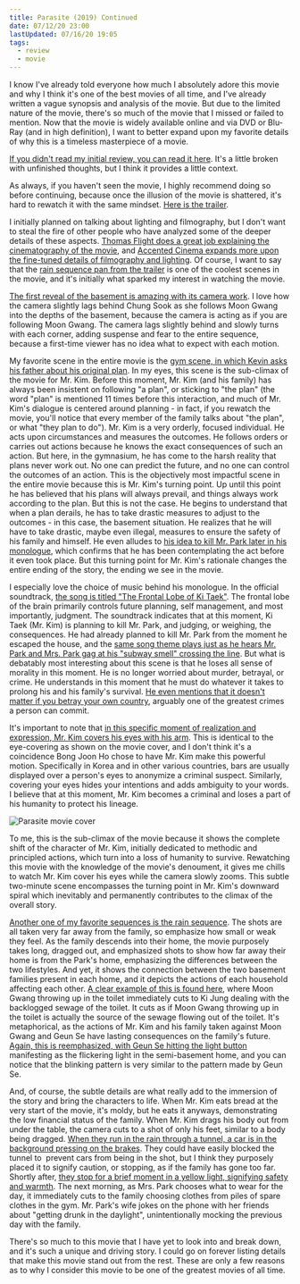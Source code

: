 ```yaml
---
title: Parasite (2019) Continued
date: 07/12/20 23:00
lastUpdated: 07/16/20 19:05
tags:
  - review
  - movie
---
```


I know I've already told everyone how much I absolutely adore this movie and why I think it's one of the best movies of all time, and I've already written a vague synopsis and analysis of the movie. But due to the limited nature of the movie, there's so much of the movie that I missed or failed to mention. Now that the movie is widely available online and via DVD or Blu-Ray (and in high definition), I want to better expand upon my favorite details of why this is a timeless masterpiece of a movie.

[If you didn't read my initial review, you can read it here](/thoughts/parasite). It's a little broken with unfinished thoughts, but I think it provides a little context.

As always, if you haven't seen the movie, I highly recommend doing so before continuing, because once the illusion of the movie is shattered, it's hard to rewatch it with the same mindset. [Here is the trailer](https://www.youtube.com/watch?v=5xH0HfJHsaY).

I initially planned on talking about lighting and filmography, but I don't want to steal the fire of other people who have analyzed some of the deeper details of these aspects. [Thomas Flight does a great job explaining the cinematography of the movie](https://www.youtube.com/watch?v=ZF6O93noHRc), and [Accented Cinema expands more upon the fine-tuned details of filmography and lighting](https://www.youtube.com/watch?v=ezwSfT7sXO0). Of course, I want to say that the [rain sequence pan from the trailer](https://youtu.be/hMZXftEFxvk?t=134) is one of the coolest scenes in the movie, and it's initially what sparked my interest in watching the movie.

[The first reveal of the basement is amazing with its camera work](https://youtu.be/hY1XW9rU3hk?t=191). I love how the camera slightly lags behind Chung Sook as she follows Moon Gwang into the depths of the basement, because the camera is acting as if you are following Moon Gwang. The camera lags slightly behind and slowly turns with each corner, adding suspense and fear to the entire sequence, because a first-time viewer has no idea what to expect with each motion.

My favorite scene in the entire movie is the [gym scene, in which Kevin asks his father about his original plan](https://www.youtube.com/watch?v=yUJgT2piBRg). In my eyes, this scene is the sub-climax of the movie for Mr. Kim. Before this moment, Mr. Kim (and his family) has always been insistent on following "a plan", or sticking to "the plan" (the word "plan" is mentioned 11 times before this interaction, and much of Mr. Kim's dialogue is centered around planning - in fact, if you rewatch the movie, you'll notice that every member of the family talks about "the plan", or what "they plan to do"). Mr. Kim is a very orderly, focused individual. He acts upon circumstances and measures the outcomes. He follows orders or carries out actions because he knows the exact consequences of such an action. But here, in the gymnasium, he has come to the harsh reality that plans never work out. No one can predict the future, and no one can control the outcomes of an action. This is the objectively most impactful scene in the entire movie because this is Mr. Kim's turning point. Up until this point he has believed that his plans will always prevail, and things always work according to the plan. But this is not the case. He begins to understand that when a plan derails, he has to take drastic measures to adjust to the outcomes - in this case, the basement situation. He realizes that he will have to take drastic, maybe even illegal, measures to ensure the safety of his family and himself. He even alludes to [his idea to kill Mr. Park later in his monologue](https://youtu.be/yUJgT2piBRg?t=84), which confirms that he has been contemplating the act before it even took place. But this turning point for Mr. Kim's rationale changes the entire ending of the story, the ending we see in the movie.

I especially love the choice of music behind his monologue. In the official soundtrack, [the song is titled "The Frontal Lobe of Ki Taek"](https://www.youtube.com/watch?v=0jk9Fj5Fcr8). The frontal lobe of the brain primarily controls future planning, self management, and most importantly, judgment. The soundtrack indicates that at this moment, Ki Taek (Mr. Kim) is planning to kill Mr. Park, and judging, or weighing, the consequences. He had already planned to kill Mr. Park from the moment he escaped the house, and the [same song theme plays just as he hears Mr. Park and Mrs. Park gag at his "subway smell" crossing the line](https://youtu.be/Y1OgTE3ijSQ?t=120). But what is debatably most interesting about this scene is that he loses all sense of morality in this moment. He is no longer worried about murder, betrayal, or crime. He understands in this moment that he must do whatever it takes to prolong his and his family's survival. [He even mentions that it doesn't matter if you betray your own country](https://youtu.be/yUJgT2piBRg?t=83), arguably one of the greatest crimes a person can commit.

It's important to note that [in this specific moment of realization and expression, Mr. Kim covers his eyes with his arm](https://youtu.be/yUJgT2piBRg?t=65). This is identical to the eye-covering as shown on the movie cover, and I don't think it's a coincidence Bong Joon Ho chose to have Mr. Kim make this powerful motion. Specifically in Korea and in other various countries, bars are usually displayed over a person's eyes to anonymize a criminal suspect. Similarly, covering your eyes hides your intentions and adds ambiguity to your words. I believe that at this moment, Mr. Kim becomes a criminal and loses a part of his humanity to protect his lineage.

![Parasite movie cover](/thoughts/parasite-movie-cover.jpg)

To me, this is the sub-climax of the movie because it shows the complete shift of the character of Mr. Kim, initially dedicated to methodic and principled actions, which turn into a loss of humanity to survive. Rewatching this movie with the knowledge of the movie's denoument, it gives me chills to watch Mr. Kim cover his eyes while the camera slowly zooms. This subtle two-minute scene encompasses the turning point in Mr. Kim's downward spiral which inevitably and permanently contributes to the climax of the overall story.

[Another one of my favorite sequences is the rain sequence](https://www.youtube.com/watch?v=hMZXftEFxvk). The shots are all taken very far away from the family, so emphasize how small or weak they feel. As the family descends into their home, the movie purposely takes long, dragged out, and emphasized shots to show how far away their home is from the Park's home, emphasizing the differences between the two lifestyles. And yet, it shows the connection between the two basement families present in each home, and it depicts the actions of each household affecting each other. [A clear example of this is found here](https://youtu.be/hMZXftEFxvk?t=232), where Moon Gwang throwing up in the toilet immediately cuts to Ki Jung dealing with the backlogged sewage of the toilet. It cuts as if Moon Gwang throwing up in the toilet is actually the source of the sewage flowing out of the toilet. It's metaphorical, as the actions of Mr. Kim and his family taken against Moon Gwang and Geun Se have lasting consequences on the family's future. [Again, this is reemphasized, with Geun Se hitting the light button](https://youtu.be/hMZXftEFxvk?t=314) manifesting as the flickering light in the semi-basement home, and you can notice that the blinking pattern is very similar to the pattern made by Geun Se.

And, of course, the subtle details are what really add to the immersion of the story and bring the characters to life. When Mr. Kim eats bread at the very start of the movie, it's moldy, but he eats it anyways, demonstrating the low financial status of the family. When Mr. Kim drags his body out from under the table, the camera cuts to a shot of only his feet, similar to a body being dragged. [When they run in the rain through a tunnel, a car is in the background pressing on the brakes](https://youtu.be/hMZXftEFxvk?t=23). They could have easily blocked the tunnel to  prevent cars from being in the shot, but I think they purposely placed it to signify caution, or stopping, as if the family has gone too far. Shortly after, [they stop for a brief moment in a yellow light, signifying safety and warmth](https://youtu.be/hMZXftEFxvk?t=41). The next morning, as Mrs. Park chooses what to wear for the day, it immediately cuts to the family choosing clothes from piles of spare clothes in the gym. Mr. Park's wife jokes on the phone with her friends about "getting drunk in the daylight", unintentionally mocking the previous day with the family.

There's so much to this movie that I have yet to look into and break down, and it's such a unique and driving story. I could go on forever listing details that make this movie stand out from the rest. These are only a few reasons as to why I consider this movie to be one of the greatest movies of all time.
